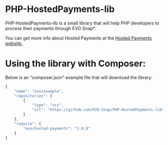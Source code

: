 # PHP-HostedPayments-lib
PHP-HostedPayments-lib is a small library that will help PHP developers to process their payments through EVO Snap*.

You can get more info about Hosted Payments at the [Hosted Payments website.](http://www.evosnap.com/vt-lite/hosted-payments/)

# Using the library with Composer:

Below is an "composer.json" example file that will download the library:

```javascript
{
    "name": "evo/example",
    "repositories": [
        {
            "type": "vcs",
            "url": "https://github.com/EVO-Snap/PHP-HostedPayments-lib"
        }
    ],
    "require": {
        "evo/hosted-payments": "1.0.0"
    }
}
```
